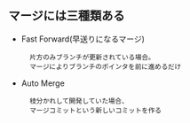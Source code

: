 ## マージには三種類ある
- Fast Forward(早送りになるマージ)

        片方のみブランチが更新されている場合。
        マージによりブランチのポインタを前に進めるだけ

- Auto Merge
  
        枝分かれして開発していた場合、
        マージコミットという新しいコミットを作る
